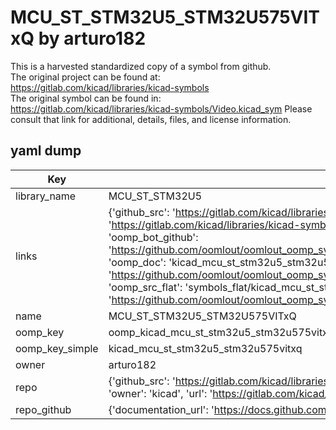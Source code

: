 # MCU_ST_STM32U5_STM32U575VITxQ by arturo182  
This is a harvested standardized copy of a symbol from github.  
The original project can be found at:  
https://gitlab.com/kicad/libraries/kicad-symbols  
The original symbol can be found in:
https://gitlab.com/kicad/libraries/kicad-symbols/Video.kicad_sym
Please consult that link for additional, details, files, and license information.  
## yaml dump  
| Key | Value |  
| --- | --- |  
| library_name | MCU_ST_STM32U5 |  
| links | {'github_src': 'https://gitlab.com/kicad/libraries/kicad-symbols/Video.kicad_sym', 'github_src_repo': 'https://gitlab.com/kicad/libraries/kicad-symbols', 'oomp_bot': 'kicad_mcu_st_stm32u5_stm32u575vitxq/working', 'oomp_bot_github': 'https://github.com/oomlout/oomlout_oomp_symbol_bot/tree/main/kicad_mcu_st_stm32u5_stm32u575vitxq/working', 'oomp_doc': 'kicad_mcu_st_stm32u5_stm32u575vitxq/working', 'oomp_doc_github': 'https://github.com/oomlout/oomlout_oomp_symbol_doc/tree/main/kicad_mcu_st_stm32u5_stm32u575vitxq/working', 'oomp_src_flat': 'symbols_flat/kicad_mcu_st_stm32u5_stm32u575vitxq/working', 'oomp_src_flat_github': 'https://github.com/oomlout/oomlout_oomp_symbol_src/tree/main/kicad_mcu_st_stm32u5_stm32u575vitxq/working'} |  
| name | MCU_ST_STM32U5_STM32U575VITxQ |  
| oomp_key | oomp_kicad_mcu_st_stm32u5_stm32u575vitxq |  
| oomp_key_simple | kicad_mcu_st_stm32u5_stm32u575vitxq |  
| owner | arturo182 |  
| repo | {'github_src': 'https://gitlab.com/kicad/libraries/kicad-symbols/Video.kicad_sym', 'name': 'libraries/kicad-symbols', 'owner': 'kicad', 'url': 'https://gitlab.com/kicad/libraries/kicad-symbols'} |  
| repo_github | {'documentation_url': 'https://docs.github.com/rest/repos/repos#get-a-repository', 'message': 'Not Found'} |  

